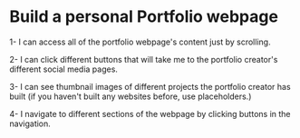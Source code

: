 # Build a personal Portfolio webpage


1- I can access all of the portfolio webpage's content just by scrolling.

2- I can click different buttons that will take me to the portfolio creator's different social media pages.

3- I can see thumbnail images of different projects the portfolio creator has built (if you haven't built any websites before, use placeholders.)

4- I navigate to different sections of the webpage by clicking buttons in the navigation.
